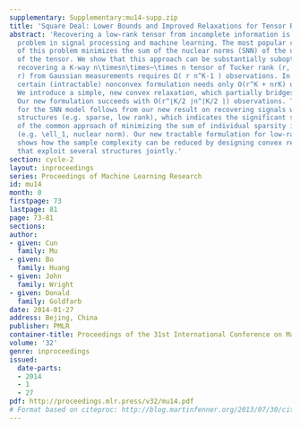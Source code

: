 ```yaml
---
supplementary: Supplementary:mu14-supp.zip
title: 'Square Deal: Lower Bounds and Improved Relaxations for Tensor Recovery'
abstract: 'Recovering a low-rank tensor from incomplete information is a recurring
  problem in signal processing and machine learning. The most popular convex relaxation
  of this problem minimizes the sum of the nuclear norms (SNN) of the unfolding matrices
  of the tensor. We show that this approach can be substantially suboptimal: reliably
  recovering a K-way n\timesn\times⋯\times n tensor of Tucker rank (r, r, \ldots,
  r) from Gaussian measurements requires Ω( r n^K-1 ) observations. In contrast, a
  certain (intractable) nonconvex formulation needs only O(r^K + nrK) observations.
  We introduce a simple, new convex relaxation, which partially bridges this gap.
  Our new formulation succeeds with O(r^⌊K/2 ⌋n^⌈K/2 ⌉) observations. The lower bound
  for the SNN model follows from our new result on recovering signals with multiple
  structures (e.g. sparse, low rank), which indicates the significant suboptimality
  of the common approach of minimizing the sum of individual sparsity inducing norms
  (e.g. \ell_1, nuclear norm). Our new tractable formulation for low-rank tensor recovery
  shows how the sample complexity can be reduced by designing convex regularizers
  that exploit several structures jointly.'
section: cycle-2
layout: inproceedings
series: Proceedings of Machine Learning Research
id: mu14
month: 0
firstpage: 73
lastpage: 81
page: 73-81
sections: 
author:
- given: Cun
  family: Mu
- given: Bo
  family: Huang
- given: John
  family: Wright
- given: Donald
  family: Goldfarb
date: 2014-01-27
address: Bejing, China
publisher: PMLR
container-title: Proceedings of the 31st International Conference on Machine Learning
volume: '32'
genre: inproceedings
issued:
  date-parts:
  - 2014
  - 1
  - 27
pdf: http://proceedings.mlr.press/v32/mu14.pdf
# Format based on citeproc: http://blog.martinfenner.org/2013/07/30/citeproc-yaml-for-bibliographies/
---
```

